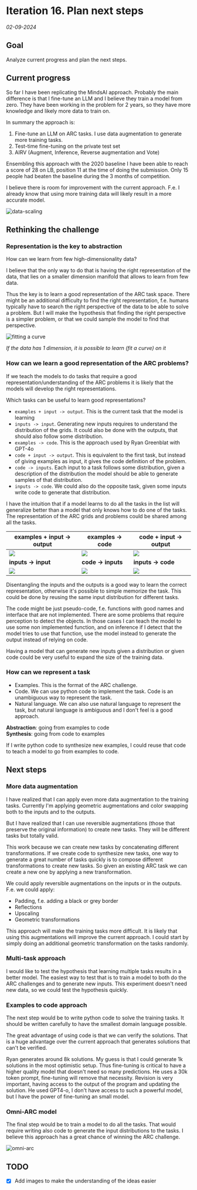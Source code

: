 # Iteration 16. Plan next steps

_02-09-2024_

## Goal

Analyze current progress and plan the next steps.

## Current progress

So far I have been replicating the MindsAI approach. Probably the main difference is that I fine-tune
an LLM and I believe they train a model from zero. They have been working in the problem for 2 years,
so they have more knowledge and likely more data to train on.

In summary the approach is:

1. Fine-tune an LLM on ARC tasks. I use data augmentation to generate more training tasks.
2. Test-time fine-tuning on the private test set
3. AIRV (Augment, Inference, Reverse augmentation and Vote)

Ensembling this approach with the 2020 baseline I have been able to reach a score of 28 on LB, position 11 at the time of doing the submission.
Only 15 people had beaten the baseline during the 3 months of competition.

I believe there is room for improvement with the current approach. F.e. I already know that using more
training data will likely result in a more accurate model.

![data-scaling](res/2024-09-02-16-02-17.png)

## Rethinking the challenge

### Representation is the key to abstraction

How can we learn from few high-dimensionality data?

I believe that the only way to do that is having the right representation of the data, that lies on
a smaller dimension manifold that allows to learn from few data.

Thus the key is to learn a good representation of the ARC task space. There might be an additional difficulty
to find the right representation, f.e. humans typically have to search the right perspective of the data
to be able to solve a problem. But I will make the hypothesis that finding the right perspective is a
simpler problem, or that we could sample the model to find that perspective.

![fitting a curve](res/2024-09-06-05-54-28.png)

_If the data has 1 dimension, it is possible to learn (fit a curve) on it_

### How can we learn a good representation of the ARC problems?

If we teach the models to do tasks that require a good representation/understanding of the ARC problems
it is likely that the models will develop the right representations.

Which tasks can be useful to learn good representations?

- `examples + input -> output`. This is the current task that the model is learning
- `inputs -> input`. Generating new inputs requires to understand the distribution of the grids. It could also be done with the outputs, that should also follow some distribution.
- `examples -> code`. This is the approach used by Ryan Greenblat with GPT-4o
- `code + input -> output`. This is equivalent to the first task, but instead of giving examples as input, it gives the code definition of the problem.
- `code -> inputs`. Each input to a task follows some distribution, given a description of the
  distribution the model should be able to generate samples of that distribution.
- `inputs -> code`. We could also do the opposite task, given some inputs write code to generate that distribution.

I have the intuition that if a model learns to do all the tasks in the list will generalize better
than a model that only knows how to do one of the tasks. The representation of the ARC grids and problems
could be shared among all the tasks.

| **examples + input -> output** | **examples -> code** | **code + input -> output** |
|--------------------------------|----------------------|----------------------------|
|         ![](res/2024-09-06-06-31-32.png)                       |         ![](res/2024-09-06-06-31-49.png)             |              ![](res/2024-09-06-06-32-08.png)              |
| **inputs -> input**            | **code -> inputs**   | **inputs -> code**         |
|              ![](res/2024-09-06-06-32-25.png)                  |   ![](res/2024-09-06-06-32-41.png)                   |        ![](res/2024-09-06-06-32-55.png)                    |

Disentangling the inputs and the outputs is a good way to learn the correct representation, otherwise
it's possible to simple memorize the task. This could be done by reusing the same input distribution
for different tasks.

The code might be just pseudo-code, f.e. functions with good names and interface that are not implemented.
There are some problems that require perception to detect the objects. In those cases I can teach the
model to use some non implemented function, and on inference if I detect that the model tries to use
that function, use the model instead to generate the output instead of relying on code.

Having a model that can generate new inputs given a distribution or given code could be very useful
to expand the size of the training data.

### How can we represent a task

- Examples. This is the format of the ARC challenge.
- Code. We can use python code to implement the task. Code is an unambiguous way to represent the task.
- Natural language. We can also use natural language to represent the task, but natural language is ambiguous
  and I don't feel is a good approach.

**Abstraction**: going from examples to code  
**Synthesis**: going from code to examples

If I write python code to synthesize new examples, I could reuse that code to teach a model to go from examples to code.

## Next steps

### More data augmentation

I have realized that I can apply even more data augmentation to the training tasks. Currently I'm applying
geometric augmentations and color swapping both to the inputs and to the outputs.

But I have realized that I can use reversible augmentations (those that preserve the original information) to
create new tasks. They will be different tasks but totally valid.

This work because we can create new tasks by concatenating different transformations. If we create code
to synthesize new tasks, one way to generate a great number of tasks quickly is to compose different
transformations to create new tasks. So given an existing ARC task we can create a new one by applying
a new transformation.

We could apply reversible augmentations on the inputs or in the outputs. F.e. we could apply:

- Padding, f.e. adding a black or grey border
- Reflections
- Upscaling
- Geometric transformations

This approach will make the training tasks more difficult. It is likely that using this augmentations
will improve the current approach. I could start by simply doing an additional geometric transformation
on the tasks randomly.

### Multi-task approach

I would like to test the hypothesis that learning multiple tasks results in a better model. The easiest
way to test that is to train a model to both do the ARC challenges and to generate new inputs. This
experiment doesn't need new data, so we could test the hypothesis quickly.

### Examples to code approach

The next step would be to write python code to solve the training tasks. It should be written carefully
to have the smallest domain language possible.

The great advantage of using code is that we can verify the solutions. That is a huge advantage over
the current approach that generates solutions that can't be verified.

Ryan generates around 8k solutions. My guess is that I could generate 1k solutions in the most optimistic setup.
Thus fine-tuning is critical to have a higher quality model that doesn't need so many predictions.
He uses a 30k token prompt, fine-tuning will remove that necessity.
Revision is very important, having access to the output of the program and updating the solution.
He used GPT4-o, I don't have access to such a powerful model, but I have the power of fine-tuning an small model.

### Omni-ARC model

The final step would be to train a model to do all the tasks. That would require writing also
code to generate the input distributions to the tasks. I believe this approach has a great chance
of winning the ARC challenge.

![omni-arc](res/omni-arc.png)

## TODO

- [x] Add images to make the understanding of the ideas easier
